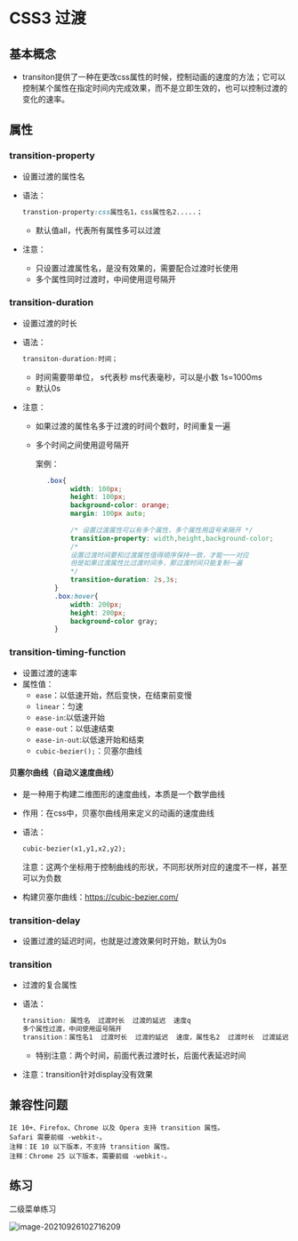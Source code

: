 # CSS3 过渡

## 基本概念

- transiton提供了一种在更改css属性的时候，控制动画的速度的方法；它可以控制某个属性在指定时间内完成效果，而不是立即生效的，也可以控制过渡的变化的速率。

## 属性

### transition-property

- 设置过渡的属性名

- 语法：

    ```css
    transtion-property:css属性名1，css属性名2.....；
    ```

    - 默认值all，代表所有属性多可以过渡

- 注意：

    - 只设置过渡属性名，是没有效果的，需要配合过渡时长使用
    - 多个属性同时过渡时，中间使用逗号隔开

### transition-duration

- 设置过渡的时长

- 语法：

    ```css
    transiton-duration:时间；
    ```

    - 时间需要带单位，  s代表秒  ms代表毫秒，可以是小数   1s=1000ms
    - 默认0s

- 注意：

    - 如果过渡的属性名多于过渡的时间个数时，时间重复一遍
    
    - 多个时间之间使用逗号隔开
    
        案例：
    
    ```css
          .box{
                width: 100px;
                height: 100px;
                background-color: orange;
                margin: 100px auto;
                
                /* 设置过渡属性可以有多个属性，多个属性用逗号来隔开 */
                transition-property: width,height,background-color;
                /* 
                设置过渡时间要和过渡属性值得顺序保持一致，才能一一对应
                但是如果过渡属性比过渡时间多，那过渡时间只能复制一遍
                */
                transition-duration: 2s,3s;
            }
            .box:hover{
                width: 200px;
                height: 200px;
                background-color gray;
            }
    ```

### transition-timing-function

- 设置过渡的速率
- 属性值：
    - `ease`：以低速开始，然后变快，在结束前变慢
    - `linear`：匀速
    - `ease-in`:以低速开始
    - `ease-out`：以低速结束
    - `ease-in-out`:以低速开始和结束
    - `cubic-bezier();`：贝塞尔曲线

#### 贝塞尔曲线（自动义速度曲线）

- 是一种用于构建二维图形的速度曲线，本质是一个数学曲线

- 作用：在css中，贝塞尔曲线用来定义的动画的速度曲线

- 语法：

    ```html
    cubic-bezier(x1,y1,x2,y2);
    ```

    注意：这两个坐标用于控制曲线的形状，不同形状所对应的速度不一样，甚至可以为负数

- 构建贝塞尔曲线：https://cubic-bezier.com/

### transition-delay

- 设置过渡的延迟时间，也就是过渡效果何时开始，默认为0s

### transition

- 过渡的复合属性

- 语法：

    ```css
    transition: 属性名  过渡时长  过渡的延迟  速度q
    多个属性过渡，中间使用逗号隔开
    transition：属性名1  过渡时长  过渡的延迟  速度，属性名2  过渡时长  过渡延迟  速度；
    ```

    - 特别注意：两个时间，前面代表过渡时长，后面代表延迟时间

- 注意：transition针对display没有效果

## 兼容性问题

```
IE 10+、Firefox、Chrome 以及 Opera 支持 transition 属性。
Safari 需要前缀 -webkit-。
注释：IE 10 以下版本，不支持 transition 属性。
注释：Chrome 25 以下版本，需要前缀 -webkit-。
```

## 练习

二级菜单练习

![image-20210926102716209](https://woniumd.oss-cn-hangzhou.aliyuncs.com/web/longzongfei/202109261027303.png)

